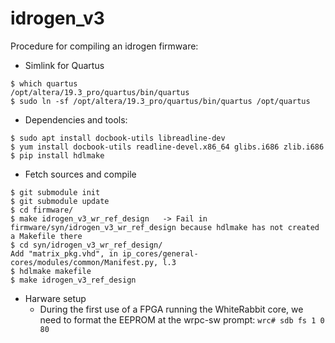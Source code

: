 idrogen_v3
==========


Procedure for compiling an idrogen firmware:

- Simlink for Quartus 
```$ export LM_LICENSE_FILE=  ...  
$ which quartus  
/opt/altera/19.3_pro/quartus/bin/quartus
$ sudo ln -sf /opt/altera/19.3_pro/quartus/bin/quartus /opt/quartus
```

- Dependencies and tools:
```
$ sudo apt install docbook-utils libreadline-dev
$ yum install docbook-utils readline-devel.x86_64 glibs.i686 zlib.i686
$ pip install hdlmake
```


- Fetch sources and compile
```
$ git submodule init
$ git submodule update
$ cd firmware/
$ make idrogen_v3_wr_ref_design   -> Fail in firmware/syn/idrogen_v3_wr_ref_design because hdlmake has not created a Makefile there
$ cd syn/idrogen_v3_wr_ref_design/
Add "matrix_pkg.vhd", in ip_cores/general-cores/modules/common/Manifest.py, l.3
$ hdlmake makefile
$ make idrogen_v3_ref_design
```

- Harware setup
  - During the first use of a FPGA running the WhiteRabbit core, we need to format the EEPROM at the wrpc-sw prompt:
  ```wrc# sdb fs 1 0 80```


